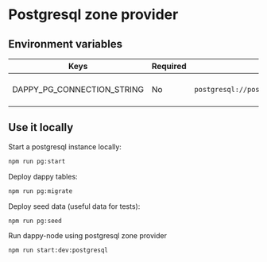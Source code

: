 # Postgresql zone provider

## Environment variables

| **Keys** | **Required** | **Default value (dev)** | **Description** |
|---|---|---|---|
| DAPPY_PG_CONNECTION_STRING | No | `postgresql://postgres:postgres@localhost:5432/dappy` | postgresql connection string |

## Use it locally

Start a postgresql instance locally:
```sh
npm run pg:start
```

Deploy dappy tables:
```sh
npm run pg:migrate
```

Deploy seed data (useful data for tests):
```sh
npm run pg:seed
```

Run dappy-node using postgresql zone provider
```sh
npm run start:dev:postgresql
```